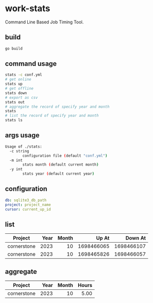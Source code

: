 # work-stats

Command Line Based Job Timing Tool.

## build

```sh
go build
```

## command usage

```sh
stats -c conf.yml
# get online
stats up
# get offline
stats down
# export as csv
stats out
# aggregate the record of specify year and month
stats
# list the record of specify year and month
stats ls
```

## args usage
```sh
Usage of ./stats:
  -c string
    	configuration file (default "conf.yml")
  -m int
    	stats month (default current month)
  -y int
    	stats year (default current year)
```

## configuration

```yaml
db: sqlite3_db_path
project: project_name
cursor: current_up_id
```

## list

|   Project   | Year | Month |      Up At |    Down At |
| :---------: | ---: | ----: | ---------: | ---------: |
| cornerstone | 2023 |    10 | 1698466065 | 1698466107 |
| cornerstone | 2023 |    10 | 1698465826 | 1698466057 |

## aggregate

|   Project   | Year | Month | Hours |
| :---------: | ---: | ----: | ----: |
| cornerstone | 2023 |    10 |  5.00 |
